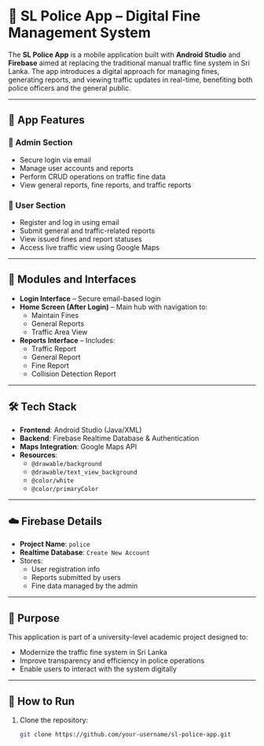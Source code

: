 # 🚨 SL Police App – Digital Fine Management System

The **SL Police App** is a mobile application built with **Android Studio** and **Firebase** aimed at replacing the traditional manual traffic fine system in Sri Lanka. The app introduces a digital approach for managing fines, generating reports, and viewing traffic updates in real-time, benefiting both police officers and the general public.

---

## 📱 App Features

### 👮 Admin Section
- Secure login via email
- Manage user accounts and reports
- Perform CRUD operations on traffic fine data
- View general reports, fine reports, and traffic reports

### 🙋 User Section
- Register and log in using email
- Submit general and traffic-related reports
- View issued fines and report statuses
- Access live traffic view using Google Maps

---

## 🧩 Modules and Interfaces

- **Login Interface** – Secure email-based login
- **Home Screen (After Login)** – Main hub with navigation to:
  - Maintain Fines
  - General Reports
  - Traffic Area View
- **Reports Interface** – Includes:
  - Traffic Report
  - General Report
  - Fine Report
  - Collision Detection Report

---

## 🛠️ Tech Stack

- **Frontend**: Android Studio (Java/XML)
- **Backend**: Firebase Realtime Database & Authentication
- **Maps Integration**: Google Maps API
- **Resources**: 
  - `@drawable/background`
  - `@drawable/text_view_background`
  - `@color/white`
  - `@color/primaryColor`

---

## ☁️ Firebase Details

- **Project Name**: `police`
- **Realtime Database**: `Create New Account`
- Stores:
  - User registration info
  - Reports submitted by users
  - Fine data managed by the admin

---

## 🎯 Purpose

This application is part of a university-level academic project designed to:
- Modernize the traffic fine system in Sri Lanka
- Improve transparency and efficiency in police operations
- Enable users to interact with the system digitally

---

## 🧪 How to Run

1. Clone the repository:
   ```bash
   git clone https://github.com/your-username/sl-police-app.git
